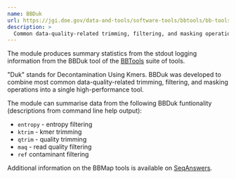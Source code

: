 ```yaml
---
name: BBDuk
url: https://jgi.doe.gov/data-and-tools/software-tools/bbtools/bb-tools-user-guide/bbduk-guide/
description: >
  Common data-quality-related trimming, filtering, and masking operations with a kmer based approach
---
```


The module produces summary statistics from the stdout logging information from the BBDuk tool of the
[BBTools](http://jgi.doe.gov/data-and-tools/bbtools/bb-tools-user-guide/) suite of tools.

"Duk" stands for Decontamination Using Kmers. BBDuk was developed to combine
most common data-quality-related trimming, filtering, and masking operations
into a single high-performance tool.

The module can summarise data from the following BBDuk funtionality
(descriptions from command line help output):

- `entropy` - entropy filtering
- `ktrim` - kmer trimming
- `qtrim` - quality trimming
- `maq` - read quality filtering
- `ref` contaminant filtering

Additional information on the BBMap tools is available on
[SeqAnswers](http://seqanswers.com/forums/showthread.php?t=41057).
